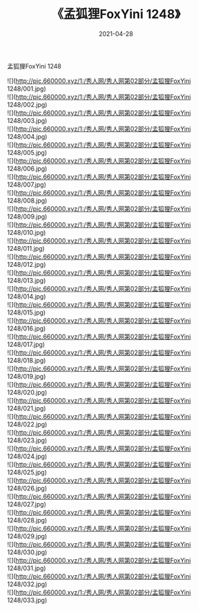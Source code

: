 ﻿---
layout: post
title:  《孟狐狸FoxYini 1248》
date:   2021-04-28
img: http://pic.660000.xyz/1:/秀人网/秀人网第02部分/孟狐狸FoxYini 1248/000.jpg
categories: [美女, 清纯, 唯美]
---

孟狐狸FoxYini 1248

  ![](http://pic.660000.xyz/1:/秀人网/秀人网第02部分/孟狐狸FoxYini 1248/001.jpg) <br> ![](http://pic.660000.xyz/1:/秀人网/秀人网第02部分/孟狐狸FoxYini 1248/002.jpg) <br> ![](http://pic.660000.xyz/1:/秀人网/秀人网第02部分/孟狐狸FoxYini 1248/003.jpg) <br> ![](http://pic.660000.xyz/1:/秀人网/秀人网第02部分/孟狐狸FoxYini 1248/004.jpg) <br> ![](http://pic.660000.xyz/1:/秀人网/秀人网第02部分/孟狐狸FoxYini 1248/005.jpg) <br> ![](http://pic.660000.xyz/1:/秀人网/秀人网第02部分/孟狐狸FoxYini 1248/006.jpg) <br> ![](http://pic.660000.xyz/1:/秀人网/秀人网第02部分/孟狐狸FoxYini 1248/007.jpg) <br> ![](http://pic.660000.xyz/1:/秀人网/秀人网第02部分/孟狐狸FoxYini 1248/008.jpg) <br> ![](http://pic.660000.xyz/1:/秀人网/秀人网第02部分/孟狐狸FoxYini 1248/009.jpg) <br> ![](http://pic.660000.xyz/1:/秀人网/秀人网第02部分/孟狐狸FoxYini 1248/010.jpg) <br> ![](http://pic.660000.xyz/1:/秀人网/秀人网第02部分/孟狐狸FoxYini 1248/011.jpg) <br> ![](http://pic.660000.xyz/1:/秀人网/秀人网第02部分/孟狐狸FoxYini 1248/012.jpg) <br> ![](http://pic.660000.xyz/1:/秀人网/秀人网第02部分/孟狐狸FoxYini 1248/013.jpg) <br> ![](http://pic.660000.xyz/1:/秀人网/秀人网第02部分/孟狐狸FoxYini 1248/014.jpg) <br> ![](http://pic.660000.xyz/1:/秀人网/秀人网第02部分/孟狐狸FoxYini 1248/015.jpg) <br> ![](http://pic.660000.xyz/1:/秀人网/秀人网第02部分/孟狐狸FoxYini 1248/016.jpg) <br> ![](http://pic.660000.xyz/1:/秀人网/秀人网第02部分/孟狐狸FoxYini 1248/017.jpg) <br> ![](http://pic.660000.xyz/1:/秀人网/秀人网第02部分/孟狐狸FoxYini 1248/018.jpg) <br> ![](http://pic.660000.xyz/1:/秀人网/秀人网第02部分/孟狐狸FoxYini 1248/019.jpg) <br> ![](http://pic.660000.xyz/1:/秀人网/秀人网第02部分/孟狐狸FoxYini 1248/020.jpg) <br> ![](http://pic.660000.xyz/1:/秀人网/秀人网第02部分/孟狐狸FoxYini 1248/021.jpg) <br> ![](http://pic.660000.xyz/1:/秀人网/秀人网第02部分/孟狐狸FoxYini 1248/022.jpg) <br> ![](http://pic.660000.xyz/1:/秀人网/秀人网第02部分/孟狐狸FoxYini 1248/023.jpg) <br> ![](http://pic.660000.xyz/1:/秀人网/秀人网第02部分/孟狐狸FoxYini 1248/024.jpg) <br> ![](http://pic.660000.xyz/1:/秀人网/秀人网第02部分/孟狐狸FoxYini 1248/025.jpg) <br> ![](http://pic.660000.xyz/1:/秀人网/秀人网第02部分/孟狐狸FoxYini 1248/026.jpg) <br> ![](http://pic.660000.xyz/1:/秀人网/秀人网第02部分/孟狐狸FoxYini 1248/027.jpg) <br> ![](http://pic.660000.xyz/1:/秀人网/秀人网第02部分/孟狐狸FoxYini 1248/028.jpg) <br> ![](http://pic.660000.xyz/1:/秀人网/秀人网第02部分/孟狐狸FoxYini 1248/029.jpg) <br> ![](http://pic.660000.xyz/1:/秀人网/秀人网第02部分/孟狐狸FoxYini 1248/030.jpg) <br> ![](http://pic.660000.xyz/1:/秀人网/秀人网第02部分/孟狐狸FoxYini 1248/031.jpg) <br> ![](http://pic.660000.xyz/1:/秀人网/秀人网第02部分/孟狐狸FoxYini 1248/032.jpg) <br> ![](http://pic.660000.xyz/1:/秀人网/秀人网第02部分/孟狐狸FoxYini 1248/033.jpg) <br>